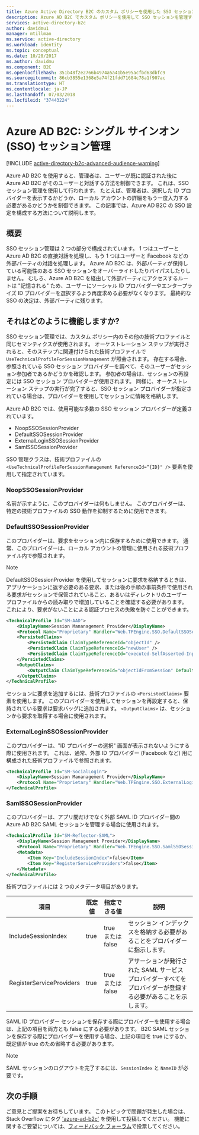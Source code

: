 ```yaml
---
title: Azure Active Directory B2C のカスタム ポリシーを使用した SSO セッション管理 | Microsoft Docs
description: Azure AD B2C でカスタム ポリシーを使用して SSO セッションを管理する方法について説明します。
services: active-directory-b2c
author: davidmu1
manager: mtillman
ms.service: active-directory
ms.workload: identity
ms.topic: conceptual
ms.date: 10/20/2017
ms.author: davidmu
ms.component: B2C
ms.openlocfilehash: 351b48f2e2766b4974a5a41b5e95acfbd63dbfc9
ms.sourcegitcommit: 86cb3855e1368e5a74f21fdd71684c78a1f907ac
ms.translationtype: HT
ms.contentlocale: ja-JP
ms.lasthandoff: 07/03/2018
ms.locfileid: "37443224"
---
```

# <a name="azure-ad-b2c-single-sign-on-sso-session-management"></a>Azure AD B2C: シングル サインオン (SSO) セッション管理

[!INCLUDE [active-directory-b2c-advanced-audience-warning](../../includes/active-directory-b2c-advanced-audience-warning.md)]

Azure AD B2C を使用すると、管理者は、ユーザーが既に認証された後に Azure AD B2C がそのユーザーと対話する方法を制御できます。 これは、SSO セッション管理を使用して行われます。 たとえば、管理者は、選択した ID プロバイダーを表示するかどうか、ローカル アカウントの詳細をもう一度入力する必要があるかどうかを制御できます。 この記事では、Azure AD B2C の SSO 設定を構成する方法について説明します。

## <a name="overview"></a>概要

SSO セッション管理は 2 つの部分で構成されています。 1 つはユーザーと Azure AD B2C の直接対話を処理し、もう 1 つはユーザーと Facebook などの外部パーティの対話を処理します。 Azure AD B2C は、外部パーティが保持している可能性のある SSO セッションをオーバーライドしたりバイパスしたりしません。 むしろ、Azure AD B2C を経由して外部パーティにアクセスするルートは "記憶される" ため、ユーザーにソーシャル ID プロバイダーやエンタープライズ ID プロバイダーを選択するよう再度求める必要がなくなります。 最終的な SSO の決定は、外部パーティに残ります。

## <a name="how-does-it-work"></a>それはどのように機能しますか?

SSO セッション管理では、カスタム ポリシー内のその他の技術プロファイルと同じセマンティクスが使用されます。 オーケストレーション ステップが実行されると、そのステップに関連付けられた技術プロファイルで `UseTechnicalProfileForSessionManagement` が照会されます。 存在する場合、参照されている SSO セッション プロバイダーを調べて、そのユーザーがセッション参加者であるかどうかを確認します。 参加者の場合は、セッションの再設定には SSO セッション プロバイダーが使用されます。 同様に、オーケストレーション ステップの実行が完了すると、SSO セッション プロバイダーが指定されている場合は、プロバイダーを使用してセッションに情報を格納します。

Azure AD B2C では、使用可能な多数の SSO セッション プロバイダーが定義されています。

* NoopSSOSessionProvider
* DefaultSSOSessionProvider
* ExternalLoginSSOSessionProvider
* SamlSSOSessionProvider

SSO 管理クラスは、技術プロファイルの `<UseTechnicalProfileForSessionManagement ReferenceId=“{ID}" />` 要素を使用して指定されています。

### <a name="noopssosessionprovider"></a>NoopSSOSessionProvider

名前が示すように、このプロバイダーは何もしません。 このプロバイダーは、特定の技術プロファイルの SSO 動作を抑制するために使用できます。

### <a name="defaultssosessionprovider"></a>DefaultSSOSessionProvider

このプロバイダーは、要求をセッション内に保存するために使用できます。 通常、このプロバイダーは、ローカル アカウントの管理に使用される技術プロファイル内で参照されます。 

> [!NOTE]
> DefaultSSOSessionProvider を使用してセッションに要求を格納するときは、アプリケーションに返す必要のある要求、または後の手順の事前条件で使用される要求がセッションで保管されていること、あるいはディレクトリのユーザー プロファイルからの読み取りで増加していることを確認する必要があります。 これにより、要求がないことによる認証プロセスの失敗を防ぐことができます。

```XML
<TechnicalProfile Id="SM-AAD">
    <DisplayName>Session Mananagement Provider</DisplayName>
    <Protocol Name="Proprietary" Handler="Web.TPEngine.SSO.DefaultSSOSessionProvider, Web.TPEngine, Version=1.0.0.0, Culture=neutral, PublicKeyToken=null" />
    <PersistedClaims>
        <PersistedClaim ClaimTypeReferenceId="objectId" />
        <PersistedClaim ClaimTypeReferenceId="newUser" />
        <PersistedClaim ClaimTypeReferenceId="executed-SelfAsserted-Input" />
    </PersistedClaims>
    <OutputClaims>
        <OutputClaim ClaimTypeReferenceId="objectIdFromSession" DefaultValue="true" />
    </OutputClaims>
</TechnicalProfile>
```

セッションに要求を追加するには、技術プロファイルの `<PersistedClaims>` 要素を使用します。 このプロバイダーを使用してセッションを再設定すると、保持されている要求は要求バッグに追加されます。 `<OutputClaims>` は、セッションから要求を取得する場合に使用されます。

### <a name="externalloginssosessionprovider"></a>ExternalLoginSSOSessionProvider

このプロバイダーは、"ID プロバイダーの選択" 画面が表示されないようにする際に使用されます。 これは、通常、外部 ID プロバイダー (Facebook など) 用に構成された技術プロファイルで参照されます。 

```XML
<TechnicalProfile Id="SM-SocialLogin">
    <DisplayName>Session Mananagement Provider</DisplayName>
    <Protocol Name="Proprietary" Handler="Web.TPEngine.SSO.ExternalLoginSSOSessionProvider, Web.TPEngine, Version=1.0.0.0, Culture=neutral, PublicKeyToken=null" />
</TechnicalProfile>
```

### <a name="samlssosessionprovider"></a>SamlSSOSessionProvider

このプロバイダーは、アプリ間だけでなく外部 SAML ID プロバイダー間の Azure AD B2C SAML セッションを管理する場合に使用されます。

```XML
<TechnicalProfile Id="SM-Reflector-SAML">
    <DisplayName>Session Management Provider</DisplayName>
    <Protocol Name="Proprietary" Handler="Web.TPEngine.SSO.SamlSSOSessionProvider, Web.TPEngine, Version=1.0.0.0, Culture=neutral, PublicKeyToken=null" />
    <Metadata>
        <Item Key="IncludeSessionIndex">false</Item>
        <Item Key="RegisterServiceProviders">false</Item>
    </Metadata>
</TechnicalProfile>
```

技術プロファイルには 2 つのメタデータ項目があります。

| 項目 | 既定値 | 指定できる値 | 説明
| --- | --- | --- | --- |
| IncludeSessionIndex | true | true または false | セッション インデックスを格納する必要があることをプロバイダーに指示します。 |
| RegisterServiceProviders | true | true または false | アサーションが発行された SAML サービス プロバイダーすべてをプロバイダーが登録する必要があることを示します。 |

SAML ID プロバイダー セッションを保存する際にプロバイダーを使用する場合は、上記の項目を両方とも false にする必要があります。 B2C SAML セッションを保存する際にプロバイダーを使用する場合、上記の項目を true にするか、既定値が true のため省略する必要があります。

>[!NOTE]
> SAML セッションのログアウトを完了するには、`SessionIndex` と `NameID` が必要です。

## <a name="next-steps"></a>次の手順

ご意見とご提案をお待ちしています。 このトピックで問題が発生した場合は、Stack Overflow にタグ ['azure-ad-b2c'](https://stackoverflow.com/questions/tagged/azure-ad-b2c) を使用して投稿してください。 機能に関するご要望については、[フィードバック フォーラム](https://feedback.azure.com/forums/169401-azure-active-directory/category/160596-b2c)で投票してください。

